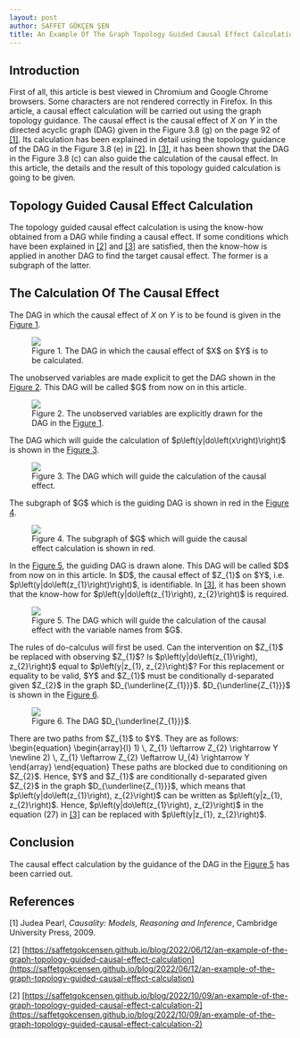 ```yaml
---
layout: post
author: SAFFET GÖKÇEN ŞEN
title: An Example Of The Graph Topology Guided Causal Effect Calculation 3
---
```


## Introduction

First of all, this article is best viewed in Chromium and Google Chrome browsers. Some characters are not rendered correctly in Firefox. In this article, a causal effect calculation will be carried out using the graph topology guidance. The causal effect is the causal effect of $X$ on $Y$ in the directed acyclic graph (DAG) given in the Figure 3.8 (g) on the page 92 of <a href="#Pearl">[1]</a>. Its calculation has been explained in detail using the topology guidance of the DAG in the Figure 3.8 (e) in <a href="#myBlog">[2]</a>. In <a href="#myBlog2">[3]</a>, it has been shown that the DAG in the Figure 3.8 (c) can also guide the calculation of the causal effect. In this article, the details and the result of this topology guided calculation is going to be given.

## Topology Guided Causal Effect Calculation

The topology guided causal effect calculation is using the know-how obtained from a DAG while finding a causal effect. If some conditions which have been explained in <a href="#myBlog">[2]</a> and <a href="#myBlog2">[3]</a> are satisfied, then the know-how is applied in another DAG to find the target causal effect. The former is a subgraph of the latter.

## The Calculation Of The Causal Effect

The DAG in which the causal effect of $X$ on $Y$ is to be found is given in the <a href="#topologyGuidedCausalEffectDag1" >Figure 1</a>.
<figure id="topologyGuidedCausalEffectDag1">
   <img src="/assets/graphTopologyGuidedCausalEffectCalculation3/topologyGuidedCausalEffectDag1.png" style="max-width: 600px;">
   <figcaption>Figure 1. The DAG in which the causal effect of $X$ on $Y$ is to be calculated.</figcaption>
</figure>
The unobserved variables are made explicit to get the DAG shown in the <a href="#topologyGuidedCausalEffectDag2" >Figure 2</a>. This DAG will be called $G$ from now on in this article.
<figure id="topologyGuidedCausalEffectDag2">
   <img src="/assets/graphTopologyGuidedCausalEffectCalculation3/topologyGuidedCausalEffectDag2.png" style="max-width: 600px;">
   <figcaption>Figure 2. The unobserved variables are explicitly drawn for the DAG in the <a href="#topologyGuidedCausalEffectDag1" >Figure 1</a>.</figcaption>
</figure>
The DAG which will guide the calculation of $p\left(y|do\left(x\right)\right)$ is shown in the <a href="#topologyGuidedCausalEffectDag3" >Figure 3</a>.
<figure id="topologyGuidedCausalEffectDag3">
   <img src="/assets/graphTopologyGuidedCausalEffectCalculation3/topologyGuidedCausalEffectDag3.png" style="max-width: 200px;">
   <figcaption>Figure 3. The DAG which will guide the calculation of the causal effect.</figcaption>
</figure>
The subgraph of $G$ which is the guiding DAG is shown in red in the <a href="#topologyGuidedCausalEffectDag4" >Figure 4</a>.
<figure id="topologyGuidedCausalEffectDag4">
   <img src="/assets/graphTopologyGuidedCausalEffectCalculation3/topologyGuidedCausalEffectDag4.png" style="max-width: 600px;">
   <figcaption>Figure 4. The subgraph of $G$ which will guide the causal effect calculation is shown in red.</figcaption>
</figure>
In the <a href="#topologyGuidedCausalEffectDag5" >Figure 5</a>, the guiding DAG is drawn alone. This DAG will be called $D$ from now on in this article. In $D$, the causal effect of $Z_{1}$ on $Y$, i.e. $p\left(y|do\left(z_{1}\right)\right)$, is identifiable. In <a href="#myBlog2">[3]</a>, it has been shown that the know-how for $p\left(y|do\left(z_{1}\right), z_{2}\right)$ is required.
<figure id="topologyGuidedCausalEffectDag5">
   <img src="/assets/graphTopologyGuidedCausalEffectCalculation3/topologyGuidedCausalEffectDag5.png" style="max-width: 600px;">
   <figcaption>Figure 5. The DAG which will guide the calculation of the causal effect with the variable names from $G$.</figcaption>
</figure>
The rules of do-calculus will first be used. Can the intervention on $Z_{1}$ be replaced with observing $Z_{1}$? Is $p\left(y|do\left(z_{1}\right), z_{2}\right)$ equal to $p\left(y|z_{1}, z_{2}\right)$? For this replacement or equality to be valid, $Y$ and $Z_{1}$ must be conditionally d-separated given $Z_{2}$ in the graph $D_{\underline{Z_{1}}}$. $D_{\underline{Z_{1}}}$ is shown in the <a href="#topologyGuidedCausalEffectDag6" >Figure 6</a>.
<figure id="topologyGuidedCausalEffectDag6">
   <img src="/assets/graphTopologyGuidedCausalEffectCalculation3/topologyGuidedCausalEffectDag6.png" style="max-width: 600px;">
   <figcaption>Figure 6. The DAG $D_{\underline{Z_{1}}}$.</figcaption>
</figure>
There are two paths from $Z_{1}$ to $Y$. They are as follows:
\begin{equation}
    \begin{array}{l}
        1) \, Z_{1} \leftarrow Z_{2} \rightarrow Y \newline
        2) \, Z_{1} \leftarrow Z_{2} \leftarrow U_{4} \rightarrow Y
    \end{array}
\end{equation}
These paths are blocked due to conditioning on $Z_{2}$. Hence, $Y$ and $Z_{1}$ are conditionally d-separated given $Z_{2}$ in the graph $D_{\underline{Z_{1}}}$, which means that $p\left(y|do\left(z_{1}\right), z_{2}\right)$ can be written as $p\left(y|z_{1}, z_{2}\right)$. Hence, $p\left(y|do\left(z_{1}\right), z_{2}\right)$ in the equation (27) in <a href="#myBlog2">[3]</a> can be replaced with $p\left(y|z_{1}, z_{2}\right)$.

## Conclusion
The causal effect calculation by the guidance of the DAG in the <a href="#topologyGuidedCausalEffectDag5" >Figure 5</a> has been carried out.

## References

<span id="Pearl"> [1] Judea Pearl, *Causality: Models, Reasoning and Inference*, Cambridge University Press, 2009.</span>

<span id="myBlog"> [2] [https://saffetgokcensen.github.io/blog/2022/06/12/an-example-of-the-graph-topology-guided-causal-effect-calculation](https://saffetgokcensen.github.io/blog/2022/06/12/an-example-of-the-graph-topology-guided-causal-effect-calculation)</span>

<span id="myBlog2"> [2] [https://saffetgokcensen.github.io/blog/2022/10/09/an-example-of-the-graph-topology-guided-causal-effect-calculation-2](https://saffetgokcensen.github.io/blog/2022/10/09/an-example-of-the-graph-topology-guided-causal-effect-calculation-2)</span>
